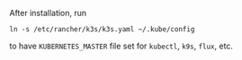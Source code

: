 After installation, run

```
ln -s /etc/rancher/k3s/k3s.yaml ~/.kube/config
```

to have `KUBERNETES_MASTER` file set for `kubectl`, `k9s`, `flux`, etc.

